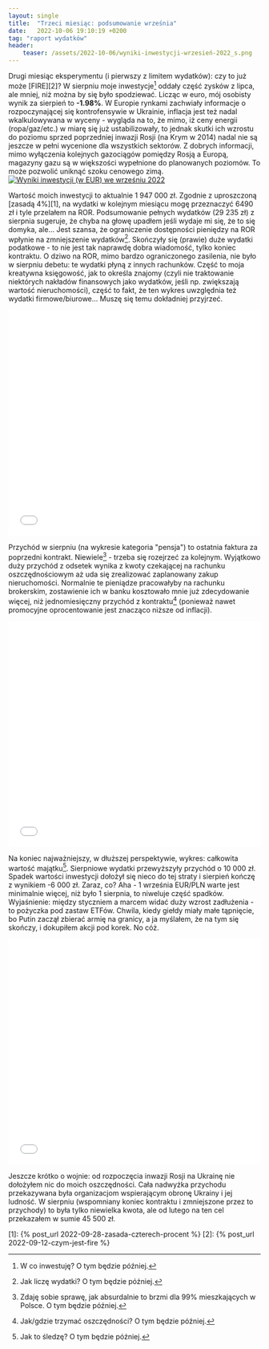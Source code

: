 ```yaml
---
layout: single
title:  "Trzeci miesiąc: podsumowanie września"
date:   2022-10-06 19:10:19 +0200
tag: "raport wydatków"
header:
    teaser: /assets/2022-10-06/wyniki-inwestycji-wrzesień-2022_s.png
---
```

Drugi miesiąc eksperymentu (i pierwszy z limitem wydatków): czy to już może [FIRE][2]? W sierpniu moje inwestycje[^8] oddały część zysków z lipca, ale mniej, niż można by się było spodziewać. Licząc w euro, mój osobisty wynik za sierpień to **-1.98%**. W Europie rynkami zachwiały informacje o rozpoczynającej się kontrofensywie w Ukrainie, inflacja jest też nadal wkalkulowywana w wyceny - wygląda na to, że mimo, iż ceny energii (ropa/gaz/etc.) w miarę się już ustabilizowały, to jednak skutki ich wzrostu do poziomu sprzed poprzedniej inwazji Rosji (na Krym w 2014) nadal nie są jeszcze w pełni wycenione dla wszystkich sektorów. Z dobrych informacji, mimo wyłączenia kolejnych gazociągów pomiędzy Rosją a Europą, magazyny gazu są w większości wypełnione do planowanych poziomów. To może pozwolić uniknąć szoku cenowego zimą.
[![Wyniki inwestycji (w EUR) we wrześniu 2022](/assets/2022-10-06/wyniki-inwestycji-wrzesień-2022_s.png)](/assets/2022-10-06/wyniki-inwestycji-wrzesień-2022.png)

Wartość moich inwestycji to aktualnie 1 947 000 zł. Zgodnie z uproszczoną [zasadą 4%][1], na wydatki w kolejnym miesiącu mogę przeznaczyć 6490 zł i tyle przelałem na ROR. Podsumowanie pełnych wydatków (29 235 zł) z sierpnia sugeruje, że chyba na głowę upadłem jeśli wydaje mi się, że to się domyka, ale... Jest szansa, że ograniczenie dostępności pieniędzy na ROR wpłynie na zmniejszenie wydatków[^3]. Skończyły się (prawie) duże wydatki podatkowe - to nie jest tak naprawdę dobra wiadomość, tylko koniec kontraktu. O dziwo na ROR, mimo bardzo ograniczonego zasilenia, nie było w sierpniu debetu: te wydatki płyną z innych rachunków. Część to moja kreatywna księgowość, jak to określa znajomy (czyli nie traktowanie niektórych nakładów finansowych jako wydatków, jeśli np. zwiększają wartość nieruchomości), część to fakt, że ten wykres uwzględnia też wydatki firmowe/biurowe... Muszę się temu dokładniej przyjrzeć.
<iframe markdown="0" title="Podsumowanie wydatków w sierpniu 2022" src="/assets/2022-09-05/wydatki-sierpień-2022.html" width="100%" height="450px" frameborder="0"></iframe>

Przychód w sierpniu (na wykresie kategoria "pensja") to ostatnia faktura za poprzedni kontrakt. Niewiele[^4] - trzeba się rozejrzeć za kolejnym. Wyjątkowo duży przychód z odsetek wynika z kwoty czekającej na rachunku oszczędnościowym aż uda się zrealizować zaplanowany zakup nieruchomości. Normalnie te pieniądze pracowałyby na rachunku brokerskim, zostawienie ich w banku kosztowało mnie już zdecydowanie więcej, niż jednomiesięczny przychód z kontraktu[^5] (ponieważ nawet promocyjne oprocentowanie jest znacząco niższe od inflacji).
<iframe markdown="0" title="Podsumowanie przychodów w sierpniu 2022" src="/assets/2022-09-05/przychody-sierpień-2022.html" width="100%" height="450px" frameborder="0"></iframe>

Na koniec najważniejszy, w dłuższej perspektywie, wykres: całkowita wartość majątku[^6]. Sierpniowe wydatki przewyższyły przychód o 10 000 zł. Spadek wartości inwestycji dołożył się nieco do tej straty i sierpień kończę z wynikiem -6 000 zł. Zaraz, co? Aha - 1 września EUR/PLN warte jest minimalnie więcej, niż było 1 sierpnia, to niweluje część spadków. Wyjaśnienie: między styczniem a marcem widać duży wzrost zadłużenia - to pożyczka pod zastaw ETFów. Chwila, kiedy giełdy miały małe tąpnięcie, bo Putin zaczął zbierać armię na granicy, a ja myślałem, że na tym się skończy, i dokupiłem akcji pod korek. No cóż.
<iframe markdown="0" title="Podsumowanie majątku w sierpniu 2022" src="/assets/2022-09-05/całkowity-majątek-sierpień-2022.html" width="100%" height="450px" frameborder="0"></iframe>

Jeszcze krótko o wojnie: od rozpoczęcia inwazji Rosji na Ukrainę nie dołożyłem nic do moich oszczędności. Cała nadwyżka przychodu przekazywana była organizacjom wspierającym obronę Ukrainy i jej ludność. W sierpniu (wspomniany koniec kontraktu i zmniejszone przez to przychody) to była tylko niewielka kwota, ale od lutego na ten cel przekazałem w sumie 45 500 zł.

[1]: {% post_url 2022-09-28-zasada-czterech-procent %}
[2]: {% post_url 2022-09-12-czym-jest-fire %}
[^3]: Jak liczę wydatki? O tym będzie później.
[^4]: Zdaję sobie sprawę, jak absurdalnie to brzmi dla 99% mieszkających w Polsce. O tym będzie później.
[^5]: Jak/gdzie trzymać oszczędności? O tym będzie później.
[^6]: Jak to śledzę? O tym będzie później.
[^7]: Jak się tutaj znalazłem i jak to się zaczęło? Zgadliście: o tym będzie później.
[^8]: W co inwestuję? O tym będzie później.
